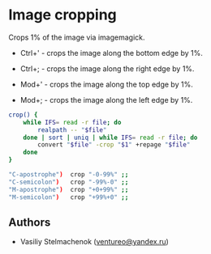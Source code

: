 # Image cropping

Crops 1% of the image via imagemagick.

* Ctrl+' - crops the image along the bottom edge by 1%.

* Ctrl+; - crops the image along the right edge by 1%.

* Mod+' - crops the image along the top edge by 1%.

* Mod+; - crops the image along the left edge by 1%.

```sh
crop() {
    while IFS= read -r file; do
        realpath -- "$file"
    done | sort | uniq | while IFS= read -r file; do
        convert "$file" -crop "$1" +repage "$file"
    done
}

"C-apostrophe")  crop "-0-99%" ;;
"C-semicolon")   crop "-99%-0" ;;
"M-apostrophe")  crop "+0+99%" ;;
"M-semicolon")   crop "+99%+0" ;;
```

## Authors

- Vasiliy Stelmachenok (ventureo@yandex.ru)
